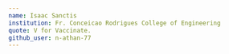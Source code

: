 ```yaml
---
name: Isaac Sanctis
institution: Fr. Conceicao Rodrigues College of Engineering
quote: V for Vaccinate.
github_user: n-athan-77
---
```

